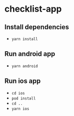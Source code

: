 # checklist-app

## Install dependencies

- `yarn install`

## Run android app

- `yarn android`

## Run ios app

- `cd ios`
- `pod install`
- `cd ..`
- `yarn ios`
